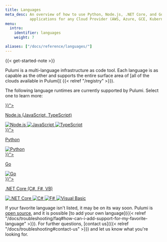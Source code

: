 ```yaml
---
title: Languages
meta_desc: An overview of how to use Python, Node.js, .NET Core, and Go when writing cloud
           applications for any Cloud Provider (AWS, Azure, GCE, Kubernetes, etc.).
menu:
  intro:
    identifier: languages
    weight: 7

aliases: ["/docs/reference/languages/"]
---
```


{{< get-started-note >}}

Pulumi is a multi-language infrastructure as code tool. Each language is as capable as the
other and supports the entire surface area of [all of the clouds available in Pulumi](
{{< relref "/registry" >}}).

The following language runtimes are currently supported by Pulumi. Select one to learn more:

<div class="tiles flex-wrap mt-4">
    <div class="pb-4 md:pr-4 md:w-1/2">
        <a class="tile p-8 pb-16 text-center" href="{{< relref "./javascript" >}}">
            <p class="mx-auto text-xl font-semibold link">
                Node.js
                <span class="text-xs font-light">(JavaScript, TypeScript)</span>
            </p>
            <img class="h-12 mx-auto inline" src="/logos/tech/node.svg" alt="Node.js">
            <img class="h-12 mx-auto inline" src="/logos/tech/javascript.svg" alt="JavaScript">
            <img class="h-12 mx-auto inline" src="/logos/tech/typescript.svg" alt="TypeScript">
        </a>
    </div>
    <div class="pb-4 md:w-1/2">
        <a class="tile p-8 pb-16 text-center" href="{{< relref "./python" >}}">
            <p class="mx-auto text-xl font-semibold link">
                Python
            </p>
            <img class="h-12 mx-auto inline" src="/logos/tech/python.svg" alt="Python">
        </a>
    </div>
    <div class="pb-4 md:pr-4 md:w-1/2">
        <a class="tile p-8 pb-16 text-center" href="{{< relref "./go" >}}">
            <p class="mx-auto text-xl font-semibold link">
                Go
            </p>
            <img class="h-12 mx-auto inline" src="/logos/tech/go.svg" alt="Go">
        </a>
    </div>
    <div class="pb-4 md:w-1/2">
        <a class="tile p-8 pb-16 text-center" href="{{< relref "./dotnet" >}}">
            <p class="mx-auto text-xl font-semibold link">
                .NET Core
                <span class="text-xs font-light">(C#, F#, VB)</span>
            </p>
            <img class="h-12 mx-auto inline" src="/logos/tech/dot-net.svg" alt=".NET Core">
            <img class="h-12 mx-auto inline" src="/logos/tech/c-sharp.svg" alt="C#">
            <img class="h-12 mx-auto inline" src="/logos/tech/f-sharp.svg" alt="F#">
            <img class="h-12 mx-auto inline" src="/logos/tech/visual-basic.svg" alt="Visual Basic">
        </a>
    </div>
</div>

If your favorite language isn't listed, it may be on its way soon. Pulumi is
[open source](https://github.com/pulumi/pulumi), and it is possible
[to add your own language]({{< relref "/docs/troubleshooting/faq#how-can-i-add-support-for-my-favorite-language" >}}).
For further questions, [contact us]({{< relref "/docs/troubleshooting#contact-us" >}}) and let us
know what you're looking for.
